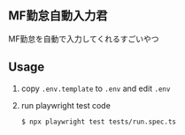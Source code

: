 MF勤怠自動入力君
---------

MF勤怠を自動で入力してくれるすごいやつ

## Usage

1. copy `.env.template` to `.env` and edit `.env`

2. run playwright test code
    ```
    $ npx playwright test tests/run.spec.ts 
    ```